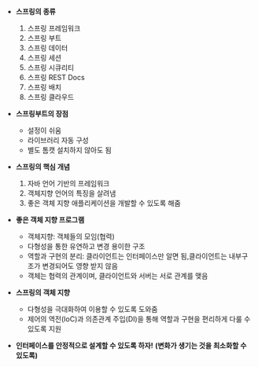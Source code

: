 - **스프링의 종류**
  1. 스프링 프레임워크
  2. 스프링 부트
  3. 스프링 데이터
  4. 스프링 세션
  5. 스프링 시큐리티
  6. 스프링 REST Docs
  7. 스프링 배치
  8. 스프링 클라우드

- **스프링부트의 장점**
  - 설정이 쉬움
  - 라이브러리 자동 구성
  - 별도 톰캣 설치하지 않아도 됨

- **스프링의 핵심 개념**
  1. 자바 언어 기반의 프레임워크
  2. 객체지향 언어의 특징을 살려냄
  3. 좋은 객체 지향 애플리케이션을 개발할 수 있도록 해줌

- **좋은 객체 지향 프로그램**
  - 객체지향: 객체들의 모임(협력)
  - 다형성을 통한 유연하고 변경 용이한 구조
  - 역할과 구현의 분리: 클라이언트는 인터페이스만 알면 됨,클라이언트는 내부구조가 변경되어도 영향 받지 않음
  - 객체는 협력의 관계이며, 클라이언트와 서버는 서로 관계를 맺음

- **스프링의 객체 지향**
  - 다형성을 극대화하여 이용할 수 있도록 도와줌
  - 제어의 역전(IoC)과 의존관계 주입(DI)을 통해 역할과 구현을 편리하게 다룰 수 있도록 지원


- **인터페이스를 안정적으로 설계할 수 있도록 하자!**
  **(변화가 생기는 것을 최소화할 수 있도록)**
